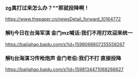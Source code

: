 ### zg真打过来怎么办？""那就投降啊！
https://www.thepaper.cn/newsDetail_forward_10164772

### 解fj今日在台海军演 金门mz喊话:我们不用打欢迎来统一
https://baijiahao.baidu.com/s?id=1598068607255558267

### 解fj台海演习传枪炮声 金门老伯:我们不打 直接投降
https://baijiahao.baidu.com/s?id=1598134471068266627

